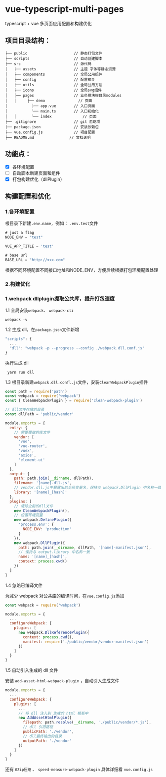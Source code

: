 # vue-typescript-multi-pages
typescript + vue 多页面应用配置和构建优化

## 项目目录结构：
```shell
├── public                     // 静态打包文件
├── scripts                    // 自动创建脚本
├── src                        // 源代码
│   ├── assets                 // 主题 字体等静态资源
│   ├── components             // 全局公用组件
│   ├── config                 // 配置相关
│   ├── utils                  // 全局公用方法
│   ├── icons                  // 全局svg组件
│   │── pages                  // 业务模块根目录modules
│   │	  ├── demo               // 页面
│           ├── app.vue        // 入口页面
│           └── main.ts        // 入口初始化
│   │		└── index              // 页面
├── .gitignore                 // git 忽略项
├── package.json               // 安装依赖包
├── vue.config.js              // 项目配置
├── README.md                // 文档说明
```

## 功能点：
- [x] 各环境配置
- [ ] 自动脚本新建页面和组件
- [x] 打包构建优化（dllPlugin）

## 构建配置和优化
### 1.各环境配置
根目录下新建`.env.name`，例如：
`.env.test`文件
```js
# just a flag
NODE_ENV = "test"

VUE_APP_TITLE = 'test'

# base url
BASE_URL = "http://xxx.com"
```
根据不同环境配置不同接口地址和NODE_ENV，方便后续根据打包环境配置处理

### 2.构建优化
### 1.webpack dllplugin提取公共库，提升打包速度
1.1 全局安装`webpack`、 `webpack-cli`
```shell
webpack -v
```

1.2 生成 dll，在`package.json`文件新增
```js
"scripts": {
  ...
  "dll": "webpack -p --progress --config ./webpack.dll.conf.js"
}
```
执行生成 dll
```shell
 yarn run dll
```

1.3 根目录新建`webpack.dll.confl.js`文件，安装`CleanWebpackPlugin`插件
```js
const path = require('path')
const webpack = require('webpack')
const { CleanWebpackPlugin } = require('clean-webpack-plugin')

// dll文件存放的目录
const dllPath = 'public/vendor'

module.exports = {
  entry: {
    // 需要提取的库文件
    vendor: [
      'vue',
      'vue-router',
      'vuex',
      'axios',
      'element-ui'
    ]
  },
  output: {
    path: path.join(__dirname, dllPath),
    filename: '[name].dll.js',
    // vendor.dll.js中暴露出的全局变量名，保持与 webpack.DllPlugin 中名称一致
    library: '[name]_[hash]'
  },
  plugins: [
    // 清除之前的dll文件
    new CleanWebpackPlugin(),
    // 设置环境变量
    new webpack.DefinePlugin({
      'process.env': {
        NODE_ENV: 'production'
      }
    }),
    new webpack.DllPlugin({
      path: path.join(__dirname, dllPath, '[name]-manifest.json'),
      // 保持与 output.library 中名称一致
      name: '[name]_[hash]',
      context: process.cwd()
    })
  ]
}
```
1.4 忽略已编译文件

为减少 webpack 对公共库的编译时间，在`vue.config.js`添加

```js
const webpack = require('webpack')

module.exports = {
  ...
  configureWebpack: {
    plugins: [
      new webpack.DllReferencePlugin({
        context: process.cwd(),
        manifest: require('./public/vendor/vendor-manifest.json')
      })
    ]
  }
}
```
1.5 自动引入生成的 dll 文件

安装 `add-asset-html-webpack-plugin` ，自动引入生成文件
```js
module.exports = {
  ...
  configureWebpack: {
    plugins: [
      ...
      // 将 dll 注入到 生成的 html 模板中
      new AddAssetHtmlPlugin({
        filepath: path.resolve(__dirname, './public/vendor/*.js'),
        // dll 引用路径
        publicPath: './vendor',
        // dll最终输出的目录
        outputPath: './vendor'
      })
    ]
  }
}
```

还有 `GZip压缩` 、 `speed-measure-webpack-plugin` 具体详细看 `vue.config.js`
